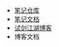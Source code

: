 <!-- _navbar.md 导航栏 -->

* [笔记仓库](https://github.com/iswxw/wxw-document)
* [笔记文档](iswxw.github.io/wxw-document)
* [试剑江湖博客](https://iswxw.github.io)
* 博客文档
